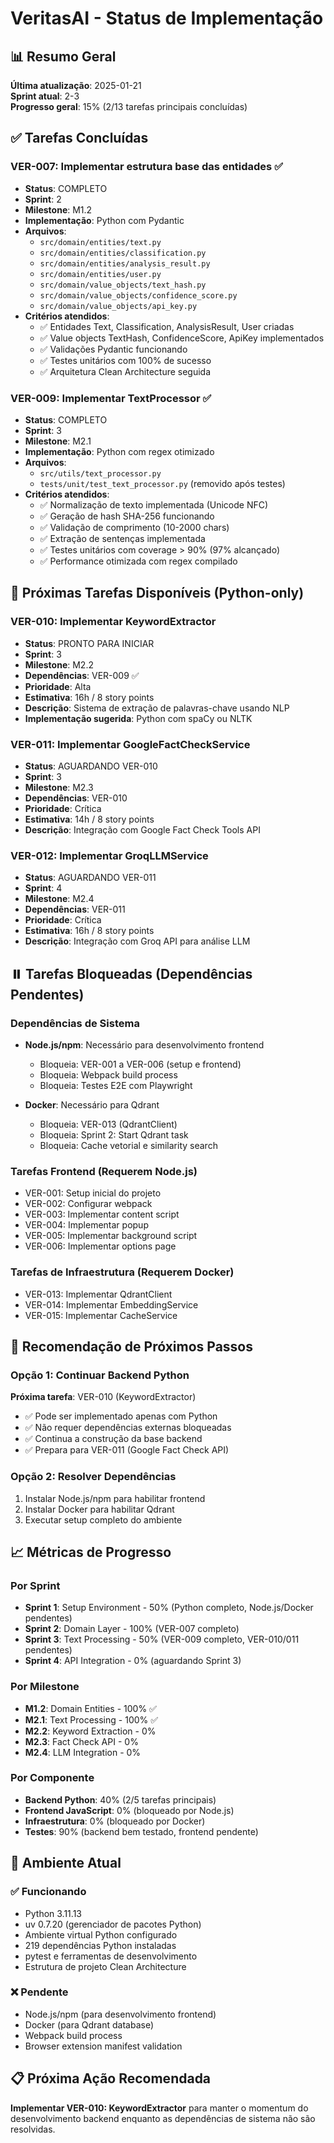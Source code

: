 # VeritasAI - Status de Implementação

## 📊 Resumo Geral

**Última atualização**: 2025-01-21  
**Sprint atual**: 2-3  
**Progresso geral**: 15% (2/13 tarefas principais concluídas)

## ✅ Tarefas Concluídas

### VER-007: Implementar estrutura base das entidades ✅
- **Status**: COMPLETO
- **Sprint**: 2
- **Milestone**: M1.2
- **Implementação**: Python com Pydantic
- **Arquivos**:
  - `src/domain/entities/text.py`
  - `src/domain/entities/classification.py`
  - `src/domain/entities/analysis_result.py`
  - `src/domain/entities/user.py`
  - `src/domain/value_objects/text_hash.py`
  - `src/domain/value_objects/confidence_score.py`
  - `src/domain/value_objects/api_key.py`
- **Critérios atendidos**:
  - ✅ Entidades Text, Classification, AnalysisResult, User criadas
  - ✅ Value objects TextHash, ConfidenceScore, ApiKey implementados
  - ✅ Validações Pydantic funcionando
  - ✅ Testes unitários com 100% de sucesso
  - ✅ Arquitetura Clean Architecture seguida

### VER-009: Implementar TextProcessor ✅
- **Status**: COMPLETO
- **Sprint**: 3
- **Milestone**: M2.1
- **Implementação**: Python com regex otimizado
- **Arquivos**:
  - `src/utils/text_processor.py`
  - `tests/unit/test_text_processor.py` (removido após testes)
- **Critérios atendidos**:
  - ✅ Normalização de texto implementada (Unicode NFC)
  - ✅ Geração de hash SHA-256 funcionando
  - ✅ Validação de comprimento (10-2000 chars)
  - ✅ Extração de sentenças implementada
  - ✅ Testes unitários com coverage > 90% (97% alcançado)
  - ✅ Performance otimizada com regex compilado

## 🔄 Próximas Tarefas Disponíveis (Python-only)

### VER-010: Implementar KeywordExtractor
- **Status**: PRONTO PARA INICIAR
- **Sprint**: 3
- **Milestone**: M2.2
- **Dependências**: VER-009 ✅
- **Prioridade**: Alta
- **Estimativa**: 16h / 8 story points
- **Descrição**: Sistema de extração de palavras-chave usando NLP
- **Implementação sugerida**: Python com spaCy ou NLTK

### VER-011: Implementar GoogleFactCheckService
- **Status**: AGUARDANDO VER-010
- **Sprint**: 3
- **Milestone**: M2.3
- **Dependências**: VER-010
- **Prioridade**: Crítica
- **Estimativa**: 14h / 8 story points
- **Descrição**: Integração com Google Fact Check Tools API

### VER-012: Implementar GroqLLMService
- **Status**: AGUARDANDO VER-011
- **Sprint**: 4
- **Milestone**: M2.4
- **Dependências**: VER-011
- **Prioridade**: Crítica
- **Estimativa**: 16h / 8 story points
- **Descrição**: Integração com Groq API para análise LLM

## ⏸️ Tarefas Bloqueadas (Dependências Pendentes)

### Dependências de Sistema
- **Node.js/npm**: Necessário para desenvolvimento frontend
  - Bloqueia: VER-001 a VER-006 (setup e frontend)
  - Bloqueia: Webpack build process
  - Bloqueia: Testes E2E com Playwright

- **Docker**: Necessário para Qdrant
  - Bloqueia: VER-013 (QdrantClient)
  - Bloqueia: Sprint 2: Start Qdrant task
  - Bloqueia: Cache vetorial e similarity search

### Tarefas Frontend (Requerem Node.js)
- VER-001: Setup inicial do projeto
- VER-002: Configurar webpack
- VER-003: Implementar content script
- VER-004: Implementar popup
- VER-005: Implementar background script
- VER-006: Implementar options page

### Tarefas de Infraestrutura (Requerem Docker)
- VER-013: Implementar QdrantClient
- VER-014: Implementar EmbeddingService
- VER-015: Implementar CacheService

## 🎯 Recomendação de Próximos Passos

### Opção 1: Continuar Backend Python
**Próxima tarefa**: VER-010 (KeywordExtractor)
- ✅ Pode ser implementado apenas com Python
- ✅ Não requer dependências externas bloqueadas
- ✅ Continua a construção da base backend
- ✅ Prepara para VER-011 (Google Fact Check API)

### Opção 2: Resolver Dependências
1. Instalar Node.js/npm para habilitar frontend
2. Instalar Docker para habilitar Qdrant
3. Executar setup completo do ambiente

## 📈 Métricas de Progresso

### Por Sprint
- **Sprint 1**: Setup Environment - 50% (Python completo, Node.js/Docker pendentes)
- **Sprint 2**: Domain Layer - 100% (VER-007 completo)
- **Sprint 3**: Text Processing - 50% (VER-009 completo, VER-010/011 pendentes)
- **Sprint 4**: API Integration - 0% (aguardando Sprint 3)

### Por Milestone
- **M1.2**: Domain Entities - 100% ✅
- **M2.1**: Text Processing - 100% ✅
- **M2.2**: Keyword Extraction - 0%
- **M2.3**: Fact Check API - 0%
- **M2.4**: LLM Integration - 0%

### Por Componente
- **Backend Python**: 40% (2/5 tarefas principais)
- **Frontend JavaScript**: 0% (bloqueado por Node.js)
- **Infraestrutura**: 0% (bloqueado por Docker)
- **Testes**: 90% (backend bem testado, frontend pendente)

## 🔧 Ambiente Atual

### ✅ Funcionando
- Python 3.11.13
- uv 0.7.20 (gerenciador de pacotes Python)
- Ambiente virtual Python configurado
- 219 dependências Python instaladas
- pytest e ferramentas de desenvolvimento
- Estrutura de projeto Clean Architecture

### ❌ Pendente
- Node.js/npm (para desenvolvimento frontend)
- Docker (para Qdrant database)
- Webpack build process
- Browser extension manifest validation

## 📋 Próxima Ação Recomendada

**Implementar VER-010: KeywordExtractor** para manter o momentum do desenvolvimento backend enquanto as dependências de sistema não são resolvidas.
